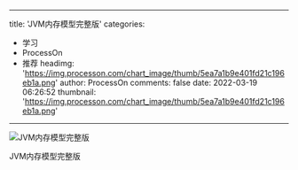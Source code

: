 
---
title: 'JVM内存模型完整版'
categories: 
 - 学习
 - ProcessOn
 - 推荐
headimg: 'https://img.processon.com/chart_image/thumb/5ea7a1b9e401fd21c196eb1a.png'
author: ProcessOn
comments: false
date: 2022-03-19 06:26:52
thumbnail: 'https://img.processon.com/chart_image/thumb/5ea7a1b9e401fd21c196eb1a.png'
---

<div>   
<img class="thumb" alt="JVM内存模型完整版" src="https://img.processon.com/chart_image/thumb/5ea7a1b9e401fd21c196eb1a.png" referrerpolicy="no-referrer">
<p>JVM内存模型完整版</p>  
</div>
            